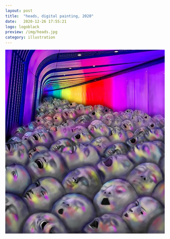 ```yaml
---
layout: post
title:  "heads, digital painting, 2020"
date:   2020-12-26 17:55:21
logo: logoblack
preview: /img/heads.jpg
category: illustration
---
```


![dreamhouse](/img/heads.jpg) 







